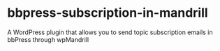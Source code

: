 bbpress-subscription-in-mandrill
================================

A WordPress plugin that allows you to send topic subscription emails in bbPress through wpMandrill
